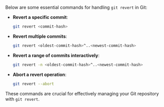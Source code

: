 Below are some essential commands for handling `git revert` in Git:

- **Revert a specific commit**:
    ```sh
    git revert <commit-hash>
    ```

- **Revert multiple commits**:
    ```sh
    git revert <oldest-commit-hash>^..<newest-commit-hash>
    ```

- **Revert a range of commits interactively**:
    ```sh
    git revert -n <oldest-commit-hash>^..<newest-commit-hash>
    ```

- **Abort a revert operation**:
    ```sh
    git revert --abort
    ```

These commands are crucial for effectively managing your Git repository with `git revert`.
